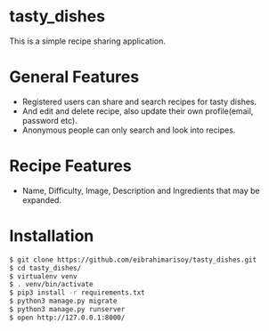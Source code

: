 # tasty_dishes
This is a simple recipe sharing application.

# General Features
- Registered users can share and search recipes for tasty dishes.
- And edit and delete recipe, also update their own profile(email, password etc).
- Anonymous people can only search and look into recipes.

# Recipe Features
- Name, Difficulty, Image, Description and Ingredients that may be expanded.

# Installation
```sh
$ git clone https://github.com/eibrahimarisoy/tasty_dishes.git
$ cd tasty_dishes/
$ virtualenv venv
$ . venv/bin/activate
$ pip3 install -r requirements.txt
$ python3 manage.py migrate
$ python3 manage.py runserver
$ open http://127.0.0.1:8000/
```
